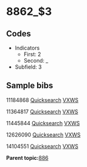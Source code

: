# 8862\_$3

## Codes

-   Indicators
    -   First: 2
    -   Second: \_
-   Subfield: 3

## Sample bibs

11184868 [Quicksearch](https://search.library.yale.edu/catalog/11184868) [VXWS](http://prodorbis.library.yale.edu:7014/vxws/GetHoldingsService?bibId=11184868)

11364817 [Quicksearch](https://search.library.yale.edu/catalog/11364817) [VXWS](http://prodorbis.library.yale.edu:7014/vxws/GetHoldingsService?bibId=11364817)

11445844 [Quicksearch](https://search.library.yale.edu/catalog/11445844) [VXWS](http://prodorbis.library.yale.edu:7014/vxws/GetHoldingsService?bibId=11445844)

12626090 [Quicksearch](https://search.library.yale.edu/catalog/12626090) [VXWS](http://prodorbis.library.yale.edu:7014/vxws/GetHoldingsService?bibId=12626090)

14104551 [Quicksearch](https://search.library.yale.edu/catalog/14104551) [VXWS](http://prodorbis.library.yale.edu:7014/vxws/GetHoldingsService?bibId=14104551)

**Parent topic:**[886](../../tags/886/886.md)

